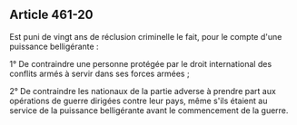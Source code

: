 Article 461-20
----
Est puni de vingt ans de réclusion criminelle le fait, pour le compte d'une
puissance belligérante :

1° De contraindre une personne protégée par le droit international des conflits
armés à servir dans ses forces armées ;

2° De contraindre les nationaux de la partie adverse à prendre part aux
opérations de guerre dirigées contre leur pays, même s'ils étaient au service de
la puissance belligérante avant le commencement de la guerre.
